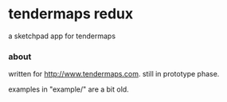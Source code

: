 # tendermaps redux

a sketchpad app for tendermaps

### about

written for <http://www.tendermaps.com>. still in prototype phase.

examples in "example/" are a bit old.